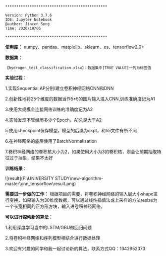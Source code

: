 ```
********************************************** 
 
Version: Python 3.7.6 
IDE: Jupyter Notebook
@author: Jincen Song
Time: 2020/10/06

**********************************************
```



**使用库：**
numpy、pandas、matplolib、sklearn、os、tensorflow2.0+



**数据集：**

```
【hydrogen_test_classification.xlsx】：数据集中[TRUE VALUE]一列为标签值
```



**实验过程**：

1.实现Sequential AP分别I建立卷积神经网络CNN和DNN

2.创新性地将25个维度的数据当作5*5的图片输入进入CNN,训练准确度记为A1

3.使用大规模全连接网络训练的准确度记为A2

4.实验发现不管经历多少个Epoch，A1总是大于A2

5.使用checkpoint保存模型，模型的后缀为ckpt，和h5文件有所不同

6.在神经网络的底层使用了BatchNormalization

7.卷积神经网络的卷积核大小为2，如果使用大小为3的卷积核，则会让前期抽取特征过于抽象，结果不太好



**训练结果**：



![result](F:\UNIVERSITY STUDY\new-algorithm-master\cnn_tensorflow\result.png)



**需要进一步做的工作：**
根据项目的需要，将卷积神经网络的输入层大小shape进行变换，如果输入为30维度数据，可以通过线性插值法或上采样的方法resize为一个长宽相同的正方形方块，输入进卷积神经网络。



**可以进行探索新的算法：**

1.利用深度学习当中的LSTM/GRU做回归问题

2.将卷积神经网络和序列模型相结合进行数据处理

3.欢迎有兴趣的同学和我一起讨论新的算法，联系方式QQ：1342952373